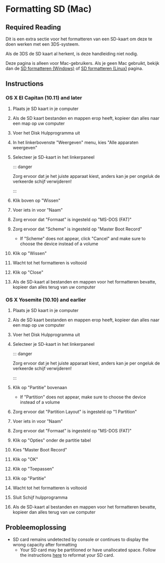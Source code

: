 # Formatting SD (Mac)

## Required Reading

Dit is een extra sectie voor het formatteren van een SD-kaart om deze te doen werken met een 3DS-systeem.

Als de 3DS de SD kaart al herkent, is deze handleiding niet nodig.

Deze pagina is alleen voor Mac-gebruikers. Als je geen Mac gebruikt, bekijk dan de [SD formatteren (Windows)](formatting-sd-\(windows\)) of [SD formatteren (Linux)](formatting-sd-\(linux\)) pagina.

## Instructions

### OS X El Capitan (10.11) and later

1. Plaats je SD kaart in je computer

2. Als de SD kaart bestanden en mappen erop heeft, kopieer dan alles naar een map op uw computer

3. Voer het Disk Hulpprogramma uit

4. In het linkerbovenste "Weergeven" menu, kies "Alle apparaten weergeven"

5. Selecteer je SD-kaart in het linkerpaneel

   ::: danger

   Zorg ervoor dat je het juiste apparaat kiest, anders kan je per ongeluk de verkeerde schijf verwijderen!

   :::

6. Klik boven op "Wissen"

7. Voer iets in voor "Naam"

8. Zorg ervoor dat "Formaat" is ingesteld op "MS-DOS (FAT)"

9. Zorg ervoor dat "Scheme" is ingesteld op "Master Boot Record"
   - If "Scheme" does not appear, click "Cancel" and make sure to choose the device instead of a volume

10. Klik op "Wissen"

11. Wacht tot het formatteren is voltooid

12. Klik op "Close"

13. Als de SD-kaart al bestanden en mappen voor het formatteren bevatte, kopieer dan alles terug van uw computer

### OS X Yosemite (10.10) and earlier

1. Plaats je SD kaart in je computer

2. Als de SD kaart bestanden en mappen erop heeft, kopieer dan alles naar een map op uw computer

3. Voer het Disk Hulpprogramma uit

4. Selecteer je SD-kaart in het linkerpaneel

   ::: danger

   Zorg ervoor dat je het juiste apparaat kiest, anders kan je per ongeluk de verkeerde schijf verwijderen!

   :::

5. Klik op "Partitie" bovenaan
   - If "Partition" does not appear, make sure to choose the device instead of a volume

6. Zorg ervoor dat "Partition Layout" is ingesteld op "1 Partition"

7. Voer iets in voor "Naam"

8. Zorg ervoor dat "Formaat" is ingesteld op "MS-DOS (FAT)"

9. Klik op "Opties" onder de partitie tabel

10. Kies "Master Boot Record"

11. Klik op "OK"

12. Klik op "Toepassen"

13. Klik op "Partitie"

14. Wacht tot het formatteren is voltooid

15. Sluit Schijf hulpprogramma

16. Als de SD-kaart al bestanden en mappen voor het formatteren bevatte, kopieer dan alles terug van uw computer

## Probleemoplossing

- SD card remains undetected by console or continues to display the wrong capacity after formatting
  - Your SD card may be partitioned or have unallocated space. Follow the instructions [here](https://wiki.hacks.guide/wiki/SD_Clean/Mac) to reformat your SD card.